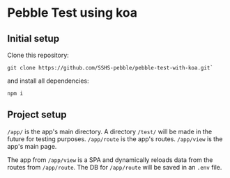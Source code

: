 # Pebble Test using koa
## Initial setup

Clone this repository: 

``` shell
git clone https://github.com/SSHS-pebble/pebble-test-with-koa.git`
```
and install all dependencies:
``` shell
npm i
```

## Project setup
`/app/` is the app's main directory. A directory `/test/` will be made in the future for testing purposes.
`/app/route` is the app's routes. `/app/view` is the app's main page.

The app from `/app/view` is a SPA and dynamically reloads data from the routes from `/app/route`.
The DB for `/app/route` will be saved in an `.env` file.
